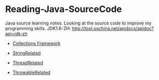 # Reading-Java-SourceCode
 Java source learning notes. Looking at the source code to improve my programming skills. 
 JDK1.6-ZH: <http://tool.oschina.net/apidocs/apidoc?api=jdk-zh>
 
* <a href="https://github.com/wuping5719/Reading-Java-SourceCode/tree/master/JDK1.7/java/util/CollectionRelated">Collections Framework</a>

* <a href="https://github.com/wuping5719/Reading-Java-SourceCode/tree/master/JDK1.7/java/lang/StringRelated">StringRelated</a>

* <a href="https://github.com/wuping5719/Reading-Java-SourceCode/tree/master/JDK1.7/java/lang/ThreadRelated">ThreadRelated</a>

* <a href="https://github.com/wuping5719/Reading-Java-SourceCode/tree/master/JDK1.7/java/lang/ThrowableRelated">ThrowableRelated</a>
